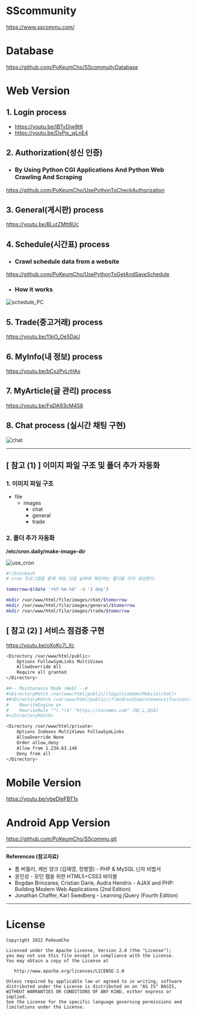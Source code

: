# SScommunity   
https://www.sscommu.com/   

# Database   
https://github.com/PoKeumCho/SScommuityDatabase   

# Web Version   
## 1. Login process
* https://youtu.be/IBTvDiw8ttI
* https://youtu.be/DsPjx_wLnE4
## 2. Authorization(성신 인증)   
* ### **By Using Python CGI Applications And Python Web Crawling And Scraping**    
https://github.com/PoKeumCho/UsePythonToCheckAuthorization
## 3. General(게시판) process    
https://youtu.be/BLutZMtt8Uc
## 4. Schedule(시간표) process    
* ### Crawl schedule data from a website   
https://github.com/PoKeumCho/UsePythonToGetAndSaveSchedule   
* ### How it works   
![schedule_PC](https://user-images.githubusercontent.com/88548181/152640886-c14eece6-abe4-4f60-a962-85e4d8ea8ce4.gif)    
## 5. Trade(중고거래) process   
https://youtu.be/11pO_Oe5DaU   
## 6. MyInfo(내 정보) process  
https://youtu.be/bCxzPvLrHAs   
## 7. MyArticle(글 관리) process  
https://youtu.be/FqDA93cM458   
## 8. Chat process (실시간 채팅 구현)   
![chat](https://user-images.githubusercontent.com/88548181/152640919-ca1d346b-f8f2-4c3f-8fe7-c0817279e382.gif)   

- - -
## [ 참고 (1) ] 이미지 파일 구조 및 폴더 추가 자동화   
### **1. 이미지 파일 구조**
* file
    * images
        * chat
        * general
        * trade   
       
### **2. 폴더 추가 자동화**
**/etc/cron.daily/make-image-dir**   
   
![use_cron](https://user-images.githubusercontent.com/88548181/152640941-29d2c044-0faa-488d-8ae2-b9e9744dadaf.png)   
   
```bash
#!/bin/bash
# cron 프로그램을 통해 매일 다음 날짜에 해당하는 폴더를 미리 생성한다.

tomorrow=$(date '+%Y-%m-%d' -d '1 day')

mkdir /var/www/html/file/images/chat/$tomorrow
mkdir /var/www/html/file/images/general/$tomorrow
mkdir /var/www/html/file/images/trade/$tomorrow
```
## [ 참고 (2) ] 서비스 점검중 구현   
https://youtu.be/oXoKc7i_lIc   
   
```bash
<Directory /var/www/html/public>    
    Options FollowSymLinks MultiViews    
    AllowOverride All    
    Require all granted    
</Directory>    

##-- Maintenance Mode (Web) --#
#<DirectoryMatch /var/www/html/public/(login|ssHome|Mobile|chat)> 
##<DirectoryMatch /var/www/html/public/(?!Android|maintenance|favicon)(.+)> 
#    RewriteEngine on
#    RewriteRule "^(.*)$" "https://sscommu.com" [NC,L,QSA]
#</DirectoryMatch>

<Directory /var/www/html/private>    
    Options Indexes MultiViews FollowSymLinks    
    AllowOverride None    
    Order allow,deny       
    Allow from 1.234.63.146    
    Deny from all    
</Directory>
```
    
# Mobile Version
https://youtu.be/vbeDIeFBT1s   

# Android App Version   
https://github.com/PoKeumCho/SScommu.git   

- - -
**References (참고자료)**    
* 톰 버틀러, 케빈 양크 (김재영, 정병열) - PHP & MySQL 닌자 비법서 
* 윤인성 - 모던 웹을 위한 HTML5+CSS3 바이블 
* Bogdan Brinzarea, Cristian Darie, Audra Hendrix - AJAX and PHP: Building Modern Web Applications (2nd Edition)
* Jonathan Chaffer, Karl Swedberg - Learning jQuery (Fourth Edition)

- - -
# License
```
Copyright 2022 PoKeumCho

Licensed under the Apache License, Version 2.0 (the "License");
you may not use this file except in compliance with the License.
You may obtain a copy of the License at

   http://www.apache.org/licenses/LICENSE-2.0

Unless required by applicable law or agreed to in writing, software
distributed under the License is distributed on an "AS IS" BASIS,
WITHOUT WARRANTIES OR CONDITIONS OF ANY KIND, either express or implied.
See the License for the specific language governing permissions and
limitations under the License.
```
